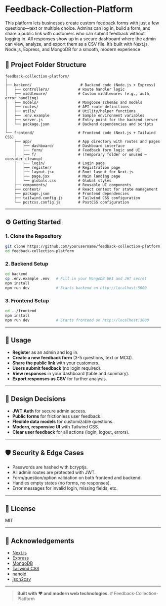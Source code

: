 # Feedback-Collection-Platform

This platform lets businesses create custom feedback forms with just a few questions—text or multiple choice. Admins can log in, build a form, and share a public link with customers who can submit feedback without logging in. All responses show up in a secure dashboard where the admin can view, analyze, and export them as a CSV file. It’s built with Next.js, Node.js, Express, and MongoDB for a smooth, modern experience

## 📁 Project Folder Structure

```
feedback-collection-platform/
│
├── backend/                      # Backend code (Node.js + Express)
│   ├── controllers/             # Route handler logic
│   ├── middleware/              # Custom middlewares (e.g., auth, error handling)
│   ├── models/                  # Mongoose schemas and models
│   ├── routes/                  # API route definitions
│   ├── utils/                   # Utility/helper functions
│   ├── .env.example             # Sample environment variables
│   ├── server.js                # Entry point for the backend server
│   └── package.json             # Backend dependencies and scripts
│
└── frontend/                    # Frontend code (Next.js + Tailwind CSS)
    ├── app/                     # App directory with routes and pages
    │   ├── dashboard/           # Dashboard interface
    │   ├── form/                # Feedback form logic and UI
    │   ├── f/                   # (Temporary folder or unused – consider cleanup)
    │   ├── login/               # Login page
    │   ├── register/            # Registration page
    │   ├── layout.jsx           # Root layout for Next.js
    │   ├── page.jsx             # Main landing page
    │   └── globals.css          # Global styles
    ├── components/              # Reusable UI components
    ├── context/                 # React context for state management
    ├── package.json             # Frontend dependencies
    ├── tailwind.config.js       # Tailwind CSS configuration
    └── postcss.config.js        # PostCSS configuration
```

---

## ⚙️ Getting Started

### 1. **Clone the Repository**

```sh
git clone https://github.com/yourusername/feedback-collection-platform.git
cd feedback-collection-platform
```

### 2. **Backend Setup**

```sh
cd backend
cp .env.example .env   # Fill in your MongoDB URI and JWT secret
npm install
npm run dev            # Starts backend on http://localhost:5000
```

### 3. **Frontend Setup**

```sh
cd ../frontend
npm install
npm run dev            # Starts frontend on http://localhost:3000
```

---

## 📝 Usage

- **Register** as an admin and log in.
- **Create a new feedback form** (3-5 questions, text or MCQ).
- **Share the public link** with your customers.
- **Users submit feedback** (no login required).
- **View responses** in your dashboard (table and summary).
- **Export responses as CSV** for further analysis.

---

## 🧩 Design Decisions

- **JWT Auth** for secure admin access.
- **Public forms** for frictionless user feedback.
- **Flexible data models** for customizable questions.
- **Modern, responsive UI** with Tailwind CSS.
- **Clear user feedback** for all actions (login, logout, errors).

---

## 🛡️ Security & Edge Cases

- Passwords are hashed with bcryptjs.
- All admin routes are protected with JWT.
- Form/question/option validation on both frontend and backend.
- Handles empty states (no forms, no responses).
- Error messages for invalid login, missing fields, etc.

---

## 📄 License

MIT

---

## 🙏 Acknowledgements

- [Next.js](https://nextjs.org/)
- [Express](https://expressjs.com/)
- [MongoDB](https://www.mongodb.com/)
- [Tailwind CSS](https://tailwindcss.com/)
- [nanoid](https://github.com/ai/nanoid)
- [json2csv](https://github.com/zemirco/json2csv)

---

> **Built with ❤️ and modern web technologies.**
#   F e e d b a c k - C o l l e c t i o n - P l a t f o r m  
 